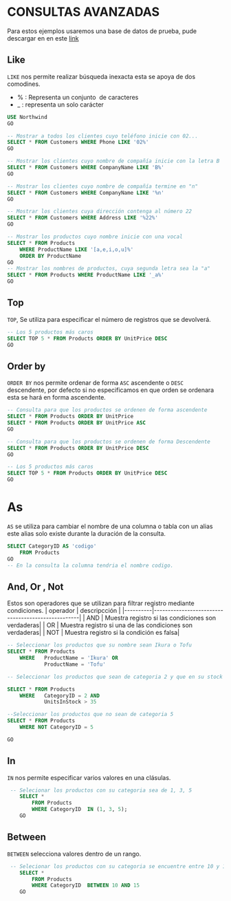 # CONSULTAS AVANZADAS

Para estos ejemplos usaremos una base de datos de prueba, pude descargar en en este [link](https://github.com/andresWeitzel/Base-de-datos-SQL-Northwind)

## Like

`LIKE` nos permite realizar búsqueda inexacta esta se apoya de dos comodines.

- % : Representa un conjunto  de caracteres
- \_ : representa un solo carácter

```sql
USE Northwind
GO

-- Mostrar a todos los clientes cuyo teléfono inicie con 02...
SELECT * FROM Customers WHERE Phone LIKE '02%'
GO

-- Mostrar los clientes cuyo nombre de compañía inicie con la letra B
SELECT * FROM Customers WHERE CompanyName LIKE 'B%'
GO

-- Mostrar los clientes cuyo nombre de compañía termine en "n"
SELECT * FROM Customers WHERE CompanyName LIKE '%n'
GO

-- Mostrar los clientes cuya dirección contenga al número 22
SELECT * FROM Customers WHERE Address LIKE '%22%'
GO

-- Mostrar los productos cuyo nombre inicie con una vocal
SELECT * FROM Products
	WHERE ProductName LIKE '[a,e,i,o,u]%'
	ORDER BY ProductName
GO
-- Mostrar los nombres de productos, cuya segunda letra sea la "a"
SELECT * FROM Products WHERE ProductName LIKE '_a%'
GO
```

## Top

`TOP`, Se utiliza para especificar el número de registros que se devolverá.

```sql
-- Los 5 productos más caros
SELECT TOP 5 * FROM Products ORDER BY UnitPrice DESC
GO
```

## Order by

`ORDER BY` nos permite ordenar de forma `ASC` ascendente o `DESC` descendente, por defecto si no especificamos en que orden se ordenara esta se hará en forma ascendente.

```sql
-- Consulta para que los productos se ordenen de forma ascendente
SELECT * FROM Products ORDER BY UnitPrice
SELECT * FROM Products ORDER BY UnitPrice ASC
GO

-- Consulta para que los productos se ordenen de forma Descendente
SELECT * FROM Products ORDER BY UnitPrice DESC
GO

-- Los 5 productos más caros
SELECT TOP 5 * FROM Products ORDER BY UnitPrice DESC
GO
```

# As

`AS` se utiliza para cambiar el nombre de una columna o tabla con un alias este alias solo existe durante la duración de la consulta.

```sql
SELECT CategoryID AS 'codigo'
	FROM Products
GO
-- En la consulta la columna tendria el nombre codigo.
```

## And, Or , Not

Estos son operadores que se utilizan para filtrar registro mediante condiciones.
| operador | descripcción |
|----------|---------------------------------------------------|
| AND | Muestra registro si las condiciones son verdaderas|
| OR | Muestra registro si una de las condiciones son verdaderas|
| NOT | Muestra registro si la condición es falsa|

```sql
-- Seleccionar los productos que su nombre sean Ikura o Tofu
SELECT * FROM Products
	WHERE	ProductName = 'Ikura' OR
			ProductName = 'Tofu'

-- Seleccionar los productos que sean de categoria 2 y que en su stock tenga mas de 35

SELECT * FROM Products
	WHERE	CategoryID = 2 AND
			UnitsInStock > 35

--Seleccionar los productos que no sean de categoria 5
SELECT * FROM Products
	WHERE NOT CategoryID = 5

GO
```

## In

`IN` nos permite especificar varios valores en una clásulas.

```sql
 -- Selecionar los productos con su categoria sea de 1, 3, 5
	SELECT *
		FROM Products
		WHERE CategoryID  IN (1, 3, 5);
	GO
```

## Between

`BETWEEN` selecciona valores dentro de un rango.

```sql
 -- Selecionar los productos con su categoria se encuentre entre 10 y 15
	SELECT *
		FROM Products
		WHERE CategoryID  BETWEEN 10 AND 15
	GO
```
